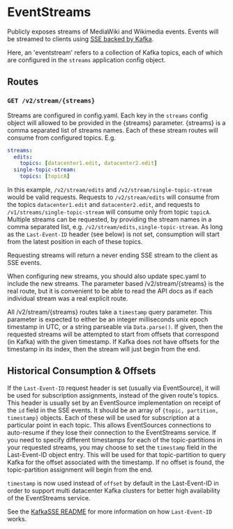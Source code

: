 # EventStreams

Publicly exposes streams of MediaWiki and Wikimedia events.  Events will
be streamed to clients using [SSE backed by Kafka](https://github.com/wikimedia/kafkasse).

Here, an 'eventstream' refers to a collection of Kafka topics, each of which are configured
in the `streams` application config object.


## Routes

### `GET /v2/stream/{streams}`

Streams are configured in config.yaml.  Each key in the `streams` config object will allowed
to be provided in the {streams} parameter.  {streams} is a comma separated list of streams names.
Each of these stream routes will consume from configured topics.  E.g.

```yaml
streams:
  edits:
    topics: [datacenter1.edit, datacenter2.edit]
  single-topic-stream:
    topics: [topicA]
```

In this example, `/v2/stream/edits` and `/v2/stream/single-topic-stream` would be valid requests.
Requests to `/v2/stream/edits` will consume from the topics `datacenter1.edit` and
`datacenter2.edit`, and requests to `/v1/streams/single-topic-stream` will consume only from topic
`topicA`. Multiple streams can be requested, by providing the stream names in a comma separated list,
e.g. `/v2/stream/edits,single-topic-stream`.  As long as the `Last-Event-ID` header
(see below) is not set, consumption will start from the latest position in each of these topics.

Requesting streams will return a never ending SSE stream to the client as SSE events.

When configuring new streams, you should also update spec.yaml to include the new streams.
The parameter based /v2/stream/{streams} is the real route, but it is convenient to be able
to read the API docs as if each individual stream was a real explicit route.

All /v2/stream/{streams} routes take a `timestamp` query parameter.  This parameter
is expected to either be an integer milliseconds unix epoch timestamp in UTC, or
a string parseable via `Data.parse()`.  If given, then the requested streams will
be attempted to start from offsets that correspond (in Kafka) with the given timestamp.
If Kafka does not have offsets for the timestamp in its index, then the stream will
just begin from the end.


## Historical Consumption & Offsets
If the `Last-Event-ID` request header is set (usually via EventSource), it will be used for
subscription assignments, instead of the given route's topics.  This header is usually set by an
EventSource implementation on receipt of the `id` field in the SSE events.
It should be an array of `{topic, partition, timestamp}` objects.  Each of these will be
used for subscription at a particular point in each topic.  This allows EventSources connections
to auto-resume if they lose their connection to the EventStreams service.  If you need to
specify different timestamps for each of the topic-partitions in your requested streams,
you may choose to set the `timestamp` field in the Last-Event-ID object entry.  This will
be used for that topic-partition to query Kafka for the offset associated with the timestamp.
If no offset is found, the topic-partition assignment will begin from the end.

`timestamp` is now used instead of `offset` by default in the Last-Event-ID in order to support
multi datacenter Kafka clusters for better high availability of the EventStreams service.

See the [KafkaSSE README](https://github.com/wikimedia/kafkasse#kafkasse) for more information on
how `Last-Event-ID` works.
